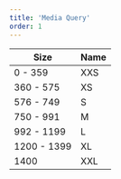 ```yaml
---
title: 'Media Query'
order: 1
---
```


|Size|Name|
|---|---|
|0 - 359|XXS|
|360 - 575|XS|
|576 - 749|S|
|750 - 991|M|
|992 - 1199|L|
|1200 - 1399|XL|
|1400|XXL|